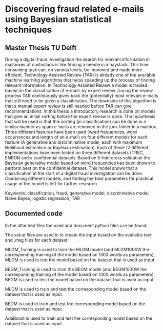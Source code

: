 # Discovering fraud related e-mails using Bayesian statistical techniques
## Master Thesis TU Delft

During a digital fraud investigation the search for relevant information in mailboxes of custodians is like finding a needle in a haystack. This time consuming task can, on various levels, be improved and made more efficient. Technology Assisted Review (TAR) is already one of the available machine learning algorithms that helps speeding up the process of finding relevant information. In Technology Assisted Review a model is trained based on the classification of e-mails by expert review. During the review process TAR continuously gives back the (potentially) most relevant e-mails that still need to be given a classification. The downside of this algorithm is that a manual expert review is still needed before TAR can give recommendations. In this thesis a introductory research is done on models that give an initial sorting before the expert review is done. The hypothesis that will be used is that this sorting (or classification) can be done in a similar manner as spam e-mails are removed to the junk folder in a mailbox. Three different features have been used (word frequencies, word occurrences and length of an e-mail) on four different models for each feature (A generative and discriminative model, each with maximum likelihood estimation or Bayesian estimation). Each of these 12 different implementations have been tested on three different datasets (TREC, ENRON and a confidential dataset).  Based on 5-fold cross validation the Bayesian generative model based on word frequencies has been shown to perform best on the confidential dataset. This model shows that a classification at the start of a digital fraud investigation can be done. Combining different models, and finding the best parameters for practical usage of the model is left for further research.

Keywords: classification, fraud, generative model, discriminative model, Naive Bayes, logistic regression, TAR


## Documented code
In the attached files the used and document python files can be found.

The setup files are used in to create the input based on the available text and .msg files for each dataset.

MLGM_Training is used to train the MLGM model (and MLGM1000W the corresponding training of the model based on 1000 words as parameters), MLGM is used to test the model based on the dataset that is used as input.

BEGM_Training is used to train the BEGM model (and BEGM1000W the corresponding training of the model based on 1000 words as parameters), BEGM is used to test the model based on the dataset that is used as input.

MLDM is used to train and  test the corresponding model based on the dataset that is used as input.

BEDM is used to train and test the corresponding model based on the dataset that is used as input.

AdaBoost is used to train and test the corresponding model based on the dataset that is used as input.

